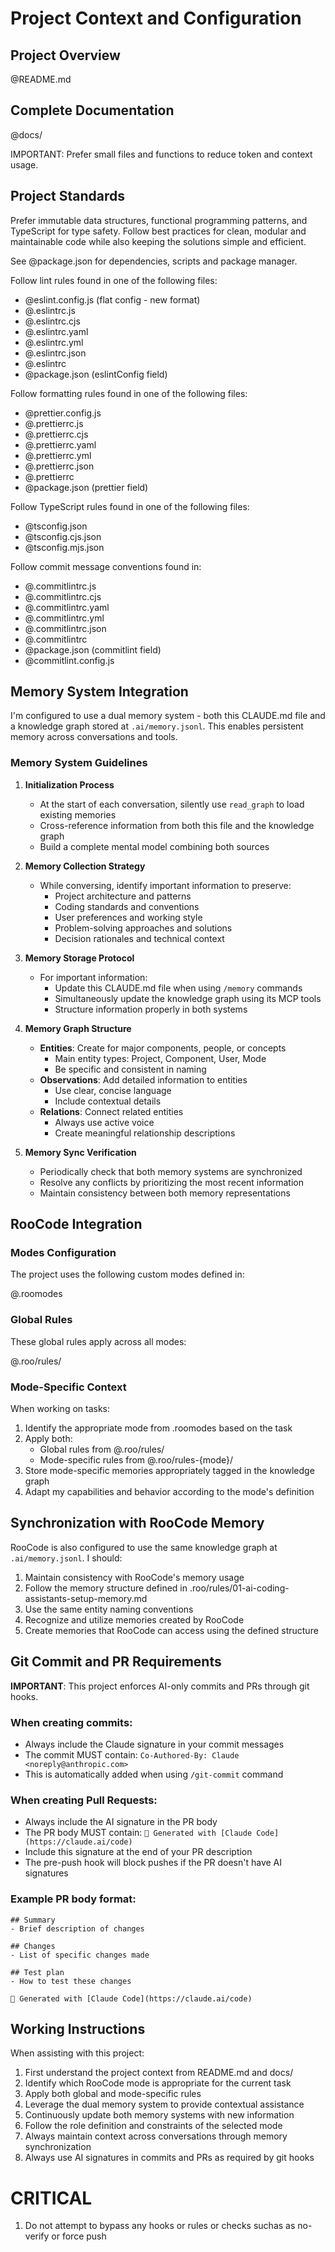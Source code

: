 # Project Context and Configuration

## Project Overview

@README.md

## Complete Documentation

@docs/

IMPORTANT: Prefer small files and functions to reduce token and context usage.

## Project Standards

Prefer immutable data structures, functional programming patterns, and TypeScript for type safety.
Follow best practices for clean, modular and maintainable code while also keeping the solutions simple and efficient.

See @package.json for dependencies, scripts and package manager.

Follow lint rules found in one of the following files:

- @eslint.config.js (flat config - new format)
- @.eslintrc.js
- @.eslintrc.cjs
- @.eslintrc.yaml
- @.eslintrc.yml
- @.eslintrc.json
- @.eslintrc
- @package.json (eslintConfig field)

Follow formatting rules found in one of the following files:

- @prettier.config.js
- @.prettierrc.js
- @.prettierrc.cjs
- @.prettierrc.yaml
- @.prettierrc.yml
- @.prettierrc.json
- @.prettierrc
- @package.json (prettier field)

Follow TypeScript rules found in one of the following files:

- @tsconfig.json
- @tsconfig.cjs.json
- @tsconfig.mjs.json

Follow commit message conventions found in:

- @.commitlintrc.js
- @.commitlintrc.cjs
- @.commitlintrc.yaml
- @.commitlintrc.yml
- @.commitlintrc.json
- @.commitlintrc
- @package.json (commitlint field)
- @commitlint.config.js

## Memory System Integration

I'm configured to use a dual memory system - both this CLAUDE.md file and a knowledge graph stored at `.ai/memory.jsonl`. This enables persistent memory across conversations and tools.

### Memory System Guidelines

1. **Initialization Process**

   - At the start of each conversation, silently use `read_graph` to load existing memories
   - Cross-reference information from both this file and the knowledge graph
   - Build a complete mental model combining both sources

2. **Memory Collection Strategy**

   - While conversing, identify important information to preserve:
     - Project architecture and patterns
     - Coding standards and conventions
     - User preferences and working style
     - Problem-solving approaches and solutions
     - Decision rationales and technical context

3. **Memory Storage Protocol**

   - For important information:
     - Update this CLAUDE.md file when using `/memory` commands
     - Simultaneously update the knowledge graph using its MCP tools
     - Structure information properly in both systems

4. **Memory Graph Structure**

   - **Entities**: Create for major components, people, or concepts
     - Main entity types: Project, Component, User, Mode
     - Be specific and consistent in naming
   - **Observations**: Add detailed information to entities
     - Use clear, concise language
     - Include contextual details
   - **Relations**: Connect related entities
     - Always use active voice
     - Create meaningful relationship descriptions

5. **Memory Sync Verification**
   - Periodically check that both memory systems are synchronized
   - Resolve any conflicts by prioritizing the most recent information
   - Maintain consistency between both memory representations

## RooCode Integration

### Modes Configuration

The project uses the following custom modes defined in:

@.roomodes

### Global Rules

These global rules apply across all modes:

@.roo/rules/

### Mode-Specific Context

When working on tasks:

1. Identify the appropriate mode from .roomodes based on the task
2. Apply both:
   - Global rules from @.roo/rules/
   - Mode-specific rules from @.roo/rules-{mode}/
3. Store mode-specific memories appropriately tagged in the knowledge graph
4. Adapt my capabilities and behavior according to the mode's definition

## Synchronization with RooCode Memory

RooCode is also configured to use the same knowledge graph at `.ai/memory.jsonl`. I should:

1. Maintain consistency with RooCode's memory usage
2. Follow the memory structure defined in .roo/rules/01-ai-coding-assistants-setup-memory.md
3. Use the same entity naming conventions
4. Recognize and utilize memories created by RooCode
5. Create memories that RooCode can access using the defined structure

## Git Commit and PR Requirements

**IMPORTANT**: This project enforces AI-only commits and PRs through git hooks.

### When creating commits:

- Always include the Claude signature in your commit messages
- The commit MUST contain: `Co-Authored-By: Claude <noreply@anthropic.com>`
- This is automatically added when using `/git-commit` command

### When creating Pull Requests:

- Always include the AI signature in the PR body
- The PR body MUST contain: `🤖 Generated with [Claude Code](https://claude.ai/code)`
- Include this signature at the end of your PR description
- The pre-push hook will block pushes if the PR doesn't have AI signatures

### Example PR body format:

```
## Summary
- Brief description of changes

## Changes
- List of specific changes made

## Test plan
- How to test these changes

🤖 Generated with [Claude Code](https://claude.ai/code)
```

## Working Instructions

When assisting with this project:

1. First understand the project context from README.md and docs/
2. Identify which RooCode mode is appropriate for the current task
3. Apply both global and mode-specific rules
4. Leverage the dual memory system to provide contextual assistance
5. Continuously update both memory systems with new information
6. Follow the role definition and constraints of the selected mode
7. Always maintain context across conversations through memory synchronization
8. Always use AI signatures in commits and PRs as required by git hooks

# CRITICAL

1. Do not attempt to bypass any hooks or rules or checks suchas as no-verify or force push

